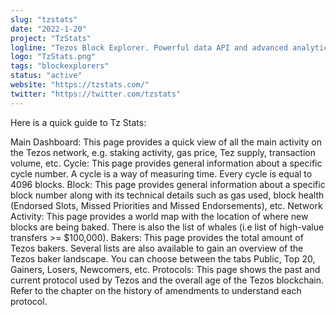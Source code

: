 ```yaml
---
slug: "tzstats"
date: "2022-1-20"
project: "TzStats"
logline: "Tezos Block Explorer. Powerful data API and advanced analytics. Made by Blockwacth Data."
logo: "TzStats.png"
tags: "blockexplorers"
status: "active"
website: "https://tzstats.com/"
twitter: "https://twitter.com/tzstats"
---
```


Here is a quick guide to Tz Stats:

Main Dashboard: This page provides a quick view of all the main activity on the Tezos network, e.g. staking activity, gas price, Tez supply, transaction volume, etc.
Cycle: This page provides general information about a specific cycle number. A cycle is a way of measuring time. Every cycle is equal to 4096 blocks.
Block: This page provides general information about a specific block number along with its technical details such as gas used, block health (Endorsed Slots, Missed Priorities and Missed Endorsements), etc.
Network Activity: This page provides a world map with the location of where new blocks are being baked. There is also the list of whales (i.e list of high-value transfers >= $100,000).
Bakers: This page provides the total amount of Tezos bakers. Several lists are also available to gain an overview of the Tezos baker landscape. You can choose between the tabs Public, Top 20, Gainers, Losers, Newcomers, etc.
Protocols: This page shows the past and current protocol used by Tezos and the overall age of the Tezos blockchain. Refer to the chapter on the history of amendments to understand each protocol.